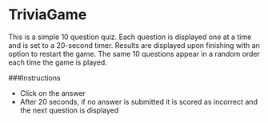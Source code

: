 # TriviaGame

This is a simple 10 question quiz.  Each question is displayed one at a time
and is set to a 20-second timer.  Results are displayed upon finishing with an option
to restart the game.  The same 10 questions appear in a random order each time the game is played.

###Instructions
* Click on the answer 
* After 20 seconds, if no answer is submitted it is scored as incorrect and the next question is displayed

